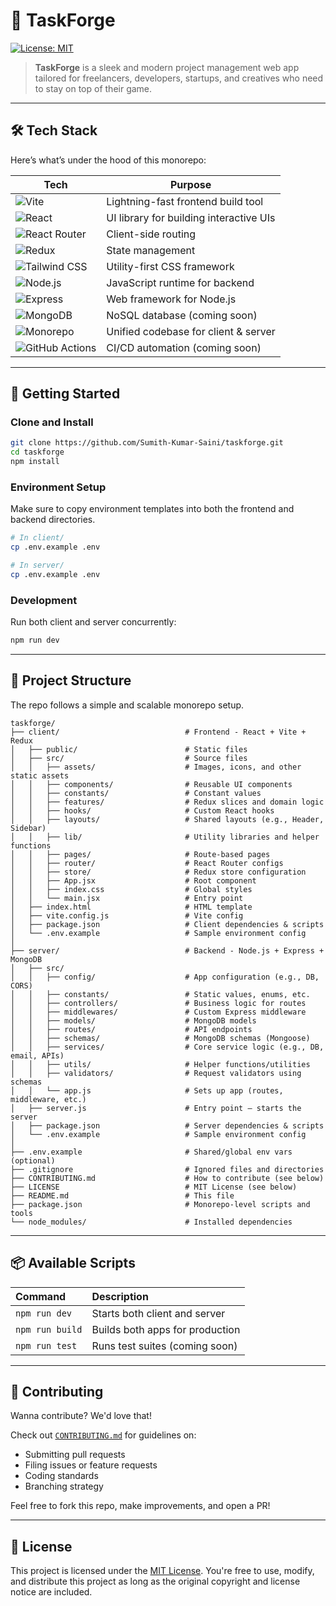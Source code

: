 # 📂 TaskForge

[![License: MIT](https://img.shields.io/badge/License-MIT-yellow.svg?style=flat-square)](LICENSE)

> **TaskForge** is a sleek and modern project management web app tailored for freelancers, developers, startups, and creatives who need to stay on top of their game.

---

## 🛠️ Tech Stack

Here’s what’s under the hood of this monorepo:

| Tech                                                                                                                           | Purpose                                               |
| ------------------------------------------------------------------------------------------------------------------------------ | ----------------------------------------------------- |
| ![Vite](https://img.shields.io/badge/-Vite-646CFF?style=flat-square&logo=vite&logoColor=white)                                 | Lightning-fast frontend build tool                    |
| ![React](https://img.shields.io/badge/-React-61DAFB?style=flat-square&logo=react&logoColor=black)                              | UI library for building interactive UIs               |
| ![React Router](https://img.shields.io/badge/-React%20Router-CA4245?style=flat-square&logo=react-router&logoColor=white)       | Client-side routing                                   |
| ![Redux](https://img.shields.io/badge/-Redux-764ABC?style=flat-square&logo=redux&logoColor=white)                              | State management                                      |
| ![Tailwind CSS](https://img.shields.io/badge/-Tailwind%20CSS-06B6D4?style=flat-square&logo=tailwind-css&logoColor=white)       | Utility-first CSS framework                           |
| ![Node.js](https://img.shields.io/badge/-Node.js-339933?style=flat-square&logo=node.js&logoColor=white)                        | JavaScript runtime for backend                        |
| ![Express](https://img.shields.io/badge/-Express-000000?style=flat-square&logo=express&logoColor=white)                        | Web framework for Node.js                             |
| ![MongoDB](https://img.shields.io/badge/-MongoDB-47A248?style=flat-square&logo=mongodb&logoColor=white)                        | NoSQL database (coming soon)                          |
| ![Monorepo](https://img.shields.io/badge/-Monorepo-555555?style=flat-square&logo=nx&logoColor=white)                           | Unified codebase for client & server                  |
| ![GitHub Actions](https://img.shields.io/badge/-GitHub%20Actions-2088FF?style=flat-square&logo=github-actions&logoColor=white) | CI/CD automation (coming soon)                        |

---

## 🚀 Getting Started

### Clone and Install

```bash
git clone https://github.com/Sumith-Kumar-Saini/taskforge.git
cd taskforge
npm install
````

### Environment Setup

Make sure to copy environment templates into both the frontend and backend directories.

```bash
# In client/
cp .env.example .env

# In server/
cp .env.example .env
```

### Development

Run both client and server concurrently:

```bash
npm run dev
```

---

## 📁 Project Structure

The repo follows a simple and scalable monorepo setup.

```
taskforge/
├── client/                            # Frontend - React + Vite + Redux
│   ├── public/                        # Static files
│   ├── src/                           # Source files
│   │   ├── assets/                    # Images, icons, and other static assets
│   │   ├── components/                # Reusable UI components
│   │   ├── constants/                 # Constant values
│   │   ├── features/                  # Redux slices and domain logic
│   │   ├── hooks/                     # Custom React hooks
│   │   ├── layouts/                   # Shared layouts (e.g., Header, Sidebar)
│   │   ├── lib/                       # Utility libraries and helper functions
│   │   ├── pages/                     # Route-based pages
│   │   ├── router/                    # React Router configs
│   │   ├── store/                     # Redux store configuration
│   │   ├── App.jsx                    # Root component
│   │   ├── index.css                  # Global styles
│   │   └── main.jsx                   # Entry point
│   ├── index.html                     # HTML template
│   ├── vite.config.js                 # Vite config
│   ├── package.json                   # Client dependencies & scripts
│   └── .env.example                   # Sample environment config
│
├── server/                            # Backend - Node.js + Express + MongoDB
│   ├── src/
│   │   ├── config/                    # App configuration (e.g., DB, CORS)
│   │   ├── constants/                 # Static values, enums, etc.
│   │   ├── controllers/               # Business logic for routes
│   │   ├── middlewares/               # Custom Express middleware
│   │   ├── models/                    # MongoDB models
│   │   ├── routes/                    # API endpoints
│   │   ├── schemas/                   # MongoDB schemas (Mongoose)
│   │   ├── services/                  # Core service logic (e.g., DB, email, APIs)
│   │   ├── utils/                     # Helper functions/utilities
│   │   ├── validators/                # Request validators using schemas
│   │   └── app.js                     # Sets up app (routes, middleware, etc.)
│   ├── server.js                      # Entry point – starts the server
│   ├── package.json                   # Server dependencies & scripts
│   └── .env.example                   # Sample environment config
│
├── .env.example                       # Shared/global env vars (optional)
├── .gitignore                         # Ignored files and directories
├── CONTRIBUTING.md                    # How to contribute (see below)
├── LICENSE                            # MIT License (see below)
├── README.md                          # This file
├── package.json                       # Monorepo-level scripts and tools
└── node_modules/                      # Installed dependencies
```

---

## 📦 Available Scripts

| Command         | Description                     |
| :-------------- | :------------------------------ |
| `npm run dev`   | Starts both client and server   |
| `npm run build` | Builds both apps for production |
| `npm run test`  | Runs test suites (coming soon)  |

---

## 🤝 Contributing

Wanna contribute? We'd love that!

Check out [`CONTRIBUTING.md`](CONTRIBUTING.md) for guidelines on:

* Submitting pull requests
* Filing issues or feature requests
* Coding standards
* Branching strategy

Feel free to fork this repo, make improvements, and open a PR!

---

## 📄 License

This project is licensed under the [MIT License](LICENSE). You're free to use, modify, and distribute this project as long as the original copyright and license
notice are included.
